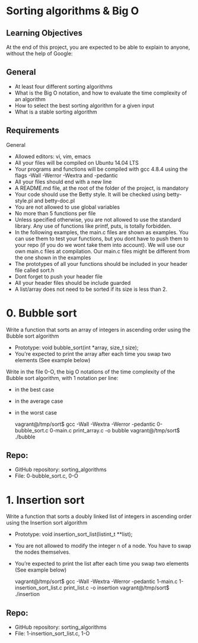 # Sorting algorithms & Big O

## Learning Objectives
At the end of this project, you are expected to be able to explain to anyone, without the help of Google:

## General
* At least four different sorting algorithms
* What is the Big O notation, and how to evaluate the time complexity of an algorithm
* How to select the best sorting algorithm for a given input
* What is a stable sorting algorithm

## Requirements
General
* Allowed editors: vi, vim, emacs
* All your files will be compiled on Ubuntu 14.04 LTS
* Your programs and functions will be compiled with gcc 4.8.4 using the flags -Wall -Werror -Wextra and -pedantic
* All your files should end with a new line
* A README.md file, at the root of the folder of the project, is mandatory
* Your code should use the Betty style. It will be checked using betty-style.pl and betty-doc.pl
* You are not allowed to use global variables
* No more than 5 functions per file
* Unless specified otherwise, you are not allowed to use the standard library. Any use of functions like printf, puts,  is totally forbidden.
* In the following examples, the main.c files are shown as examples. You can use them to test your functions, but you dont have to push them to your repo (if you do we wont take them into account). We will use our own main.c files at compilation. Our main.c files might be different from the one shown in the examples
* The prototypes of all your functions should be included in your header file called sort.h
* Dont forget to push your header file
* All your header files should be include guarded
* A list/array does not need to be sorted if its size is less than 2.

# 0. Bubble sort
Write a function that sorts an array of integers in ascending order using the Bubble sort algorithm

* Prototype: void bubble_sort(int *array, size_t size);
* You're expected to print the array after each time you swap two elements (See example below)

Write in the file 0-O, the big O notations of the time complexity of the Bubble sort algorithm, with 1 notation per line:

* in the best case
* in the average case
* in the worst case

	vagrant@/tmp/sort$ gcc -Wall -Wextra -Werror -pedantic 0-bubble_sort.c 0-main.c print_array.c -o bubble
	vagrant@/tmp/sort$ ./bubble

## Repo:

* GitHub repository: sorting_algorithms
* File: 0-bubble_sort.c, 0-O

# 1. Insertion sort
Write a function that sorts a doubly linked list of integers in ascending order using the Insertion sort algorithm

* Prototype: void insertion_sort_list(listint_t **list);
* You are not allowed to modify the integer n of a node. You have to swap the nodes themselves.
* You’re expected to print the list after each time you swap two elements (See example below)

	vagrant@/tmp/sort$ gcc -Wall -Wextra -Werror -pedantic 1-main.c 1-insertion_sort_list.c print_list.c -o insertion
	vagrant@/tmp/sort$ ./insertion

## Repo:

* GitHub repository: sorting_algorithms
* File: 1-insertion_sort_list.c, 1-O